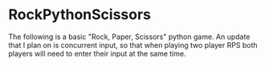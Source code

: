 # RockPythonScissors
The following is a basic "Rock, Paper, Scissors" python game.
An update that I plan on is concurrent input, so that when playing two player RPS both players will need to enter their input at the same time.
